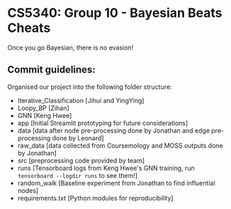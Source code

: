 # CS5340: Group 10 - Bayesian Beats Cheats
Once you go Bayesian, there is no evasion!

## Commit guidelines:
Organised our project into the following folder structure:
<br>
* Iterative_Classification [Jihui and YingYing]
* Loopy_BP [Zihan]
* GNN [Keng Hwee]
* app [Initial Streamlit prototyping for future considerations]
* data [data after node pre-processing done by Jonathan and edge pre-processing done by Leonard]
* raw_data [data collected from Coursemology and MOSS outputs done by Jonathan]
* src [preprocessing code provided by team]
* runs [Tensorboard logs from Keng Hwee's GNN training, run `tensorboard --logdir runs` to see them!]
* random_walk [Baseline experiment from Jonathan to find influential nodes] 
* requirements.txt [Python modules for reproducibility]
